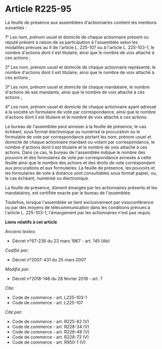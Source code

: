 # Article R225-95

La feuille de présence aux assemblées d'actionnaires contient les mentions suivantes : 

1° Les nom, prénom usuel et domicile de chaque actionnaire présent ou réputé présent à raison de sa participation à
l'assemblée selon les modalités prévues au II de l'article L. 225-107 ou à l'article L. 225-103-1, le nombre d'actions dont
il est titulaire, ainsi que le nombre de voix attaché à ces actions ; 

2° Les nom, prénom usuel et domicile de chaque actionnaire représenté, le nombre d'actions dont il est titulaire, ainsi que
le nombre de voix attaché à ces actions ; 

3° Les nom, prénom usuel et domicile de chaque mandataire, le nombre d'actions de ses mandants, ainsi que le nombre de voix
attaché à ces actions ; 

4° Les nom, prénom usuel et domicile de chaque actionnaire ayant adressé à la société un formulaire de vote par
correspondance, ainsi que le nombre d'actions dont il est titulaire et le nombre de voix attaché à ces actions. 

Le bureau de l'assemblée peut annexer à la feuille de présence, le cas échéant, sous format électronique ou numérisé la
procuration ou le formulaire de vote par correspondance portant les nom, prénom usuel et domicile de chaque actionnaire
mandant ou votant par correspondance, le nombre d'actions dont il est titulaire et le nombre de voix attaché à ces actions.
Dans ce cas, le bureau de l'assemblée indique le nombre des pouvoirs et des formulaires de vote par correspondance annexés à
cette feuille ainsi que le nombre des actions et des droits de vote correspondant aux procurations et aux formulaires. La
feuille de présence, les pouvoirs et les formulaires de vote à distance sont consultables sous format papier, ou, le cas
échéant, numérisé ou électronique. 

La feuille de présence, dûment émargée par les actionnaires présents et les mandataires, est certifiée exacte par le bureau
de l'assemblée. 

Toutefois, lorsque l'assemblée se tient exclusivement par visioconférence ou par des moyens de télécommunication dans les
conditions prévues à l'article L. 225-103-1, l'émargement par les actionnaires n'est pas requis.

**Liens relatifs à cet article**

_Anciens textes_:

  - Décret n°67-236 du 23 mars 1967 - art. 145 (Ab)

_Codifié par_:

  - Décret n°2007-431 du 25 mars 2007

_Modifié par_:

  - Décret n°2018-146 du 28 février 2018 - art. 7

_Cite_:

  - Code de commerce - art. L225-103-1
  - Code de commerce - art. L225-107

_Cité par_:

  - Code de commerce - art. R225-82 (V)
  - Code de commerce - art. R228-34 (V)
  - Code de commerce - art. R228-48 (V)
  - Code de commerce - art. R228-73 (V)
  - Code de commerce - art. R950-1 (V)
